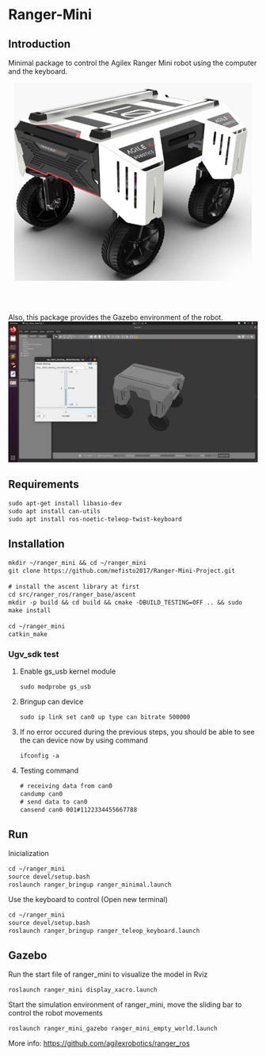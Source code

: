 # Ranger-Mini

## Introduction
Minimal package to control the Agilex Ranger Mini robot using the computer and the keyboard.
<p align="center">
  <img width="480" height="400" src="images/agilex.png">
</p> <br /> <br />


Also, this package provides the Gazebo environment of the robot.
![This is an image](images/gazebo.png)


## Requirements
```
sudo apt-get install libasio-dev
sudo apt install can-utils
sudo apt install ros-noetic-teleop-twist-keyboard
```

## Installation

```
mkdir ~/ranger_mini && cd ~/ranger_mini
git clone https://github.com/mefisto2017/Ranger-Mini-Project.git

# install the ascent library at first
cd src/ranger_ros/ranger_base/ascent
mkdir -p build && cd build && cmake -DBUILD_TESTING=OFF .. && sudo make install

cd ~/ranger_mini
catkin_make 
```
### Ugv_sdk test
1. Enable gs_usb kernel module
    ```
    sudo modprobe gs_usb
    ```
2. Bringup can device
   ```
   sudo ip link set can0 up type can bitrate 500000
   ```
3. If no error occured during the previous steps, you should be able to see the can device now by using command
   ```
   ifconfig -a
   ```  
4. Testing command
    ```
    # receiving data from can0
    candump can0
    # send data to can0
    cansend can0 001#1122334455667788
    ```

## Run
Inicialization
```
cd ~/ranger_mini
source devel/setup.bash
roslaunch ranger_bringup ranger_minimal.launch
```

Use the keyboard to control (Open new terminal)
```
cd ~/ranger_mini
source devel/setup.bash
roslaunch ranger_bringup ranger_teleop_keyboard.launch
```

## Gazebo
Run the start file of ranger_mini to visualize the model in Rviz
```
roslaunch ranger_mini display_xacro.launch 
```

Start the simulation environment of ranger_mini, move the sliding bar to control the robot movements
```
roslaunch ranger_mini_gazebo ranger_mini_empty_world.launch
```

More info:
https://github.com/agilexrobotics/ranger_ros
